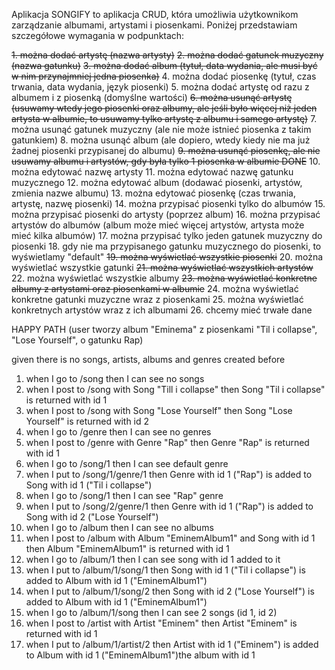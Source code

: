 
Aplikacja SONGIFY to aplikacja CRUD, która umożliwia użytkownikom zarządzanie albumami, artystami i piosenkami. Poniżej przedstawiam szczegółowe wymagania w podpunktach:

~~1. można dodać artystę (nazwa artysty)~~
~~2. można dodać gatunek muzyczny (nazwa gatunku)~~
~~3. ~~można dodać album (tytuł, data wydania, ale musi być w nim przynajmniej jedna piosenka)~~~~
4. można dodać piosenkę (tytuł, czas trwania, data wydania, język piosenki) 
5. można dodać artystę od razu z albumem i z piosenką (domyślne wartości)
   ~~6. można usunąć artystę (usuwamy wtedy jego piosenki oraz albumy, ale jeśli było więcej niż jeden artysta w
   albumie, to usuwamy tylko artystę z albumu i samego artystę)~~
7. można usunąć gatunek muzyczny (ale nie może istnieć piosenka z takim gatunkiem)
8. można usunąć album (ale dopiero, wtedy kiedy nie ma już żadnej piosenki przypisanej do albumu)
   ~~9. można usunąć piosenkę, ale nie usuwamy albumu i artystów, gdy była tylko 1 piosenka w albumie DONE~~
10. można edytować nazwę artysty 
11. można edytować nazwę gatunku muzycznego 
12. można edytować album (dodawać piosenki, artystów, zmienia nazwe albumu) 
13. można edytować piosenkę (czas trwania, artystę, nazwę piosenki) 
14. można przypisać piosenki tylko do albumów 
15. można przypisać piosenki do artysty (poprzez album) 
16. można przypisać artystów do albumów (album może mieć więcej artystów, artysta może mieć kilka albumów) 
17. można przypisać tylko jeden gatunek muzyczny do piosenki 
18. gdy nie ma przypisanego gatunku muzycznego do piosenki, to wyświetlamy "default"
    ~~19. można wyświetlać wszystkie piosenki~~
20. można wyświetlać wszystkie gatunki
    ~~21. można wyświetlać wszystkich artystów~~
22. można wyświetlać wszystkie albumy
    ~~23. można wyświetlać konkretne albumy z artystami oraz piosenkami w albumie~~
24. można wyświetlać konkretne gatunki muzyczne wraz z piosenkami 
25. można wyświetlać konkretnych artystów wraz z ich albumami 
26. chcemy mieć trwałe dane

HAPPY PATH (user tworzy album "Eminema" z piosenkami "Til i collapse", "Lose Yourself", o gatunku Rap)

given there is no songs, artists, albums and genres created before

1. when I go to /song then I can see no songs
2. when I post to /song with Song "Till i collapse" then Song "Til i collapse" is returned with id 1
3. when I post to /song with Song "Lose Yourself" then Song "Lose Yourself" is returned with id 2
4. when I go to /genre then I can see no genres
5. when I post to /genre with Genre "Rap" then Genre "Rap" is returned with id 1
6. when I go to /song/1 then I can see default genre
7. when I put to /song/1/genre/1 then Genre with id 1 ("Rap") is added to Song with id 1 ("Til i collapse")
8. when I go to /song/1 then I can see "Rap" genre
9. when I put to /song/2/genre/1 then Genre with id 1 ("Rap") is added to Song with id 2 ("Lose Yourself")
10. when I go to /album then I can see no albums
11. when I post to /album with Album "EminemAlbum1" and Song with id 1 then Album "EminemAlbum1" is returned with id 1
12. when I go to /album/1 then I can see song with id 1 added to it
13. when I put to /album/1/song/1 then Song with id 1 ("Til i collapse") is added to Album with id 1 ("EminemAlbum1")
14. when I put to /album/1/song/2 then Song with id 2 ("Lose Yourself") is added to Album with id 1 ("EminemAlbum1")
15. when I go to /album/1/song then I can see 2 songs (id 1, id 2)
16. when I post to /artist with Artist "Eminem" then Artist "Eminem" is returned with id 1
17. when I put to /album/1/artist/2 then Artist with id 1 ("Eminem") is added to Album with id 1 ("EminemAlbum1")the
    album with id 1
